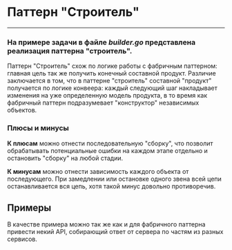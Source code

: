 # Паттерн "Строитель"

--------------
### На примере задачи в файле *builder.go* представлена реализация паттерна "строитель".

Паттерн "Строитель" схож по логике работы с фабричным паттерном: главная 
цель так же получить конечный составной продукт. Различие заключается в том, 
что в паттерне "строитель" составной "продукт" получается по логике конвеера: 
каждый следующий шаг накладывает изменения на уже определенную модель продукта, 
в то время как фабричный паттерн подразумевает "конструктор" независимых объектов.

### Плюсы и минусы

**К плюсам** можно отнести последовательную "сборку", что позволит обрабатывать 
потенциальные ошибки на каждом этапе отдельно и остановить "сборку" на любой стадии.

**К минусам** можно отнести зависимость каждого объекта от последующего. При замедлении 
или остановке одного звена всей цепи останавливается вся цепь, хотя такой минус довольно 
противоречив.

## Примеры

В качестве примера можно так же как и для фабричного паттерна привести некий API, 
собирающий ответ от сервера по частям из разных сервисов.